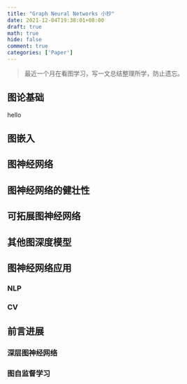 ```yaml
---
title: "Graph Neural Networks 小抄"
date: 2021-12-04T19:38:01+08:00
draft: true
math: true
hide: false
comment: true
categories: ['Paper']
---
```

> 最近一个月在看图学习，写一文总结整理所学，防止遗忘。

## 图论基础

hello

## 图嵌入

## 图神经网络

## 图神经网络的健壮性

## 可拓展图神经网络

## 其他图深度模型

## 图神经网络应用

### NLP

### CV

## 前言进展

### 深层图神经网络

### 图自监督学习

